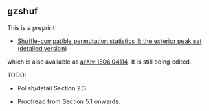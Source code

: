## gzshuf

This is a preprint

* [Shuffle-compatible permutation statistics II: the exterior peak set](http://www.cip.ifi.lmu.de/~grinberg/algebra/gzshuf2.pdf) ([detailed version](http://www.cip.ifi.lmu.de/~grinberg/algebra/gzshuf2-long.pdf))

which is also available as [arXiv:1806.04114](https://arxiv.org/abs/1806.04114). It is still being edited.

TODO:

* Polish/detail Section 2.3.

* Proofread from Section 5.1 onwards.

